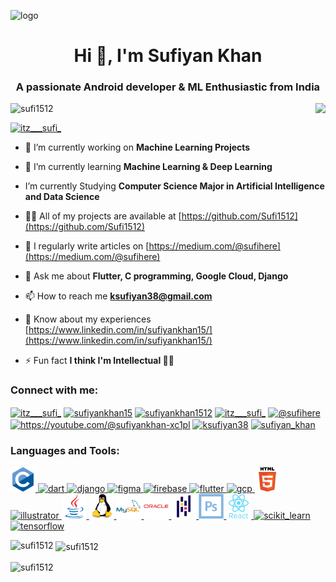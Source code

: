 ![logo](https://github.com/Sufi1512/Sufi1512/blob/main/Grey%20Modern%20New%20Arrival%20Banner%20Landscape.png)
<h1 align="center">Hi 👋, I'm Sufiyan Khan</h1>
<h3 align="center">A passionate Android developer & ML Enthusiastic from India</h3>
<img align="right" alt"coding" width "400" src="https://camo.githubusercontent.com/89233231dc8ba3dc5af6b979e9e3985ee8b9b70622d2ce686fc46c4a6706ea20/68747470733a2f2f6d69726f2e6d656469756d2e636f6d2f6d61782f313237322f312a5a53566d57476363317765454e6230536861775778772e676966">

<p align="left"> <img src="https://komarev.com/ghpvc/?username=sufi1512&label=Profile%20views&color=0e75b6&style=flat" alt="sufi1512" /> </p>

<p align="left"> <a href="https://twitter.com/itz___sufi_" target="blank"><img src="https://img.shields.io/twitter/follow/itz___sufi_?logo=twitter&style=for-the-badge" alt="itz___sufi_" /></a> </p>

- 🔭 I’m currently working on **Machine Learning Projects**

- 🌱 I’m currently learning **Machine Learning & Deep Learning**

- I’m currently Studying **Computer Science Major in Artificial Intelligence and Data Science**

- 👨‍💻 All of my projects are available at [https://github.com/Sufi1512](https://github.com/Sufi1512)

- 📝 I regularly write articles on [https://medium.com/@sufihere](https://medium.com/@sufihere)

- 💬 Ask me about **Flutter, C programming, Google Cloud, Django**

- 📫 How to reach me **ksufiyan38@gmail.com**

- 📄 Know about my experiences [https://www.linkedin.com/in/sufiyankhan15/](https://www.linkedin.com/in/sufiyankhan15/)

- ⚡ Fun fact **I think I'm Intellectual 🧠🤌**

<h3 align="left">Connect with me:</h3>
<p align="left">
<a href="https://twitter.com/itz___sufi_" target="blank"><img align="center" src="https://raw.githubusercontent.com/rahuldkjain/github-profile-readme-generator/master/src/images/icons/Social/twitter.svg" alt="itz___sufi_" height="30" width="40" /></a>
<a href="https://linkedin.com/in/sufiyankhan15" target="blank"><img align="center" src="https://raw.githubusercontent.com/rahuldkjain/github-profile-readme-generator/master/src/images/icons/Social/linked-in-alt.svg" alt="sufiyankhan15" height="30" width="40" /></a>
<a href="https://kaggle.com/sufiyankhan1512" target="blank"><img align="center" src="https://raw.githubusercontent.com/rahuldkjain/github-profile-readme-generator/master/src/images/icons/Social/kaggle.svg" alt="sufiyankhan1512" height="30" width="40" /></a>
<a href="https://instagram.com/itz___sufi_" target="blank"><img align="center" src="https://raw.githubusercontent.com/rahuldkjain/github-profile-readme-generator/master/src/images/icons/Social/instagram.svg" alt="itz___sufi_" height="30" width="40" /></a>
<a href="https://medium.com/@sufihere" target="blank"><img align="center" src="https://raw.githubusercontent.com/rahuldkjain/github-profile-readme-generator/master/src/images/icons/Social/medium.svg" alt="@sufihere" height="30" width="40" /></a>
<a href="https://www.youtube.com/c/https://youtube.com/@sufiyankhan-xc1pl" target="blank"><img align="center" src="https://raw.githubusercontent.com/rahuldkjain/github-profile-readme-generator/master/src/images/icons/Social/youtube.svg" alt="https://youtube.com/@sufiyankhan-xc1pl" height="30" width="40" /></a>
<a href="https://www.hackerrank.com/ksufiyan38" target="blank"><img align="center" src="https://raw.githubusercontent.com/rahuldkjain/github-profile-readme-generator/master/src/images/icons/Social/hackerrank.svg" alt="ksufiyan38" height="30" width="40" /></a>
<a href="https://auth.geeksforgeeks.org/user/sufiyan_khan" target="blank"><img align="center" src="https://raw.githubusercontent.com/rahuldkjain/github-profile-readme-generator/master/src/images/icons/Social/geeks-for-geeks.svg" alt="sufiyan_khan" height="30" width="40" /></a>
</p>

<h3 align="left">Languages and Tools:</h3>
<p align="left"> <a href="https://www.cprogramming.com/" target="_blank" rel="noreferrer"> <img src="https://raw.githubusercontent.com/devicons/devicon/master/icons/c/c-original.svg" alt="c" width="40" height="40"/> </a> <a href="https://dart.dev" target="_blank" rel="noreferrer"> <img src="https://www.vectorlogo.zone/logos/dartlang/dartlang-icon.svg" alt="dart" width="40" height="40"/> </a> <a href="https://www.djangoproject.com/" target="_blank" rel="noreferrer"> <img src="https://cdn.worldvectorlogo.com/logos/django.svg" alt="django" width="40" height="40"/> </a> <a href="https://www.figma.com/" target="_blank" rel="noreferrer"> <img src="https://www.vectorlogo.zone/logos/figma/figma-icon.svg" alt="figma" width="40" height="40"/> </a> <a href="https://firebase.google.com/" target="_blank" rel="noreferrer"> <img src="https://www.vectorlogo.zone/logos/firebase/firebase-icon.svg" alt="firebase" width="40" height="40"/> </a> <a href="https://flutter.dev" target="_blank" rel="noreferrer"> <img src="https://www.vectorlogo.zone/logos/flutterio/flutterio-icon.svg" alt="flutter" width="40" height="40"/> </a> <a href="https://cloud.google.com" target="_blank" rel="noreferrer"> <img src="https://www.vectorlogo.zone/logos/google_cloud/google_cloud-icon.svg" alt="gcp" width="40" height="40"/> </a> <a href="https://www.w3.org/html/" target="_blank" rel="noreferrer"> <img src="https://raw.githubusercontent.com/devicons/devicon/master/icons/html5/html5-original-wordmark.svg" alt="html5" width="40" height="40"/> </a> <a href="https://www.adobe.com/in/products/illustrator.html" target="_blank" rel="noreferrer"> <img src="https://www.vectorlogo.zone/logos/adobe_illustrator/adobe_illustrator-icon.svg" alt="illustrator" width="40" height="40"/> </a> <a href="https://www.java.com" target="_blank" rel="noreferrer"> <img src="https://raw.githubusercontent.com/devicons/devicon/master/icons/java/java-original.svg" alt="java" width="40" height="40"/> </a> <a href="https://www.linux.org/" target="_blank" rel="noreferrer"> <img src="https://raw.githubusercontent.com/devicons/devicon/master/icons/linux/linux-original.svg" alt="linux" width="40" height="40"/> </a> <a href="https://www.mysql.com/" target="_blank" rel="noreferrer"> <img src="https://raw.githubusercontent.com/devicons/devicon/master/icons/mysql/mysql-original-wordmark.svg" alt="mysql" width="40" height="40"/> </a> <a href="https://www.oracle.com/" target="_blank" rel="noreferrer"> <img src="https://raw.githubusercontent.com/devicons/devicon/master/icons/oracle/oracle-original.svg" alt="oracle" width="40" height="40"/> </a> <a href="https://pandas.pydata.org/" target="_blank" rel="noreferrer"> <img src="https://raw.githubusercontent.com/devicons/devicon/2ae2a900d2f041da66e950e4d48052658d850630/icons/pandas/pandas-original.svg" alt="pandas" width="40" height="40"/> </a> <a href="https://www.photoshop.com/en" target="_blank" rel="noreferrer"> <img src="https://raw.githubusercontent.com/devicons/devicon/master/icons/photoshop/photoshop-line.svg" alt="photoshop" width="40" height="40"/> </a> <a href="https://reactjs.org/" target="_blank" rel="noreferrer"> <img src="https://raw.githubusercontent.com/devicons/devicon/master/icons/react/react-original-wordmark.svg" alt="react" width="40" height="40"/> </a> <a href="https://scikit-learn.org/" target="_blank" rel="noreferrer"> <img src="https://upload.wikimedia.org/wikipedia/commons/0/05/Scikit_learn_logo_small.svg" alt="scikit_learn" width="40" height="40"/> </a> <a href="https://www.tensorflow.org" target="_blank" rel="noreferrer"> <img src="https://www.vectorlogo.zone/logos/tensorflow/tensorflow-icon.svg" alt="tensorflow" width="40" height="40"/> </a> </p>

<p><img align="left" src="https://github-readme-stats.vercel.app/api/top-langs?username=sufi1512&show_icons=true&locale=en&layout=compact" alt="sufi1512" /></p>

<p>&nbsp;<img align="center" src="https://github-readme-stats.vercel.app/api?username=sufi1512&show_icons=true&locale=en" alt="sufi1512" /></p>

<p><img align="center" src="https://github-readme-streak-stats.herokuapp.com/?user=sufi1512&" alt="sufi1512" /></p>
